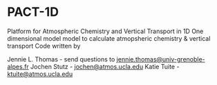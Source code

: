 # PACT-1D
 Platform for Atmospheric Chemistry and Vertical Transport in 1D
 One dimensional model model to calculate atmopsheric chemistry & vertical transport
 Code written by 

Jennie L. Thomas - send questions to jennie.thomas@univ-grenoble-alpes.fr
Jochen Stutz - jochen@atmos.ucla.edu
Katie Tuite - ktuite@atmos.ucla.edu

